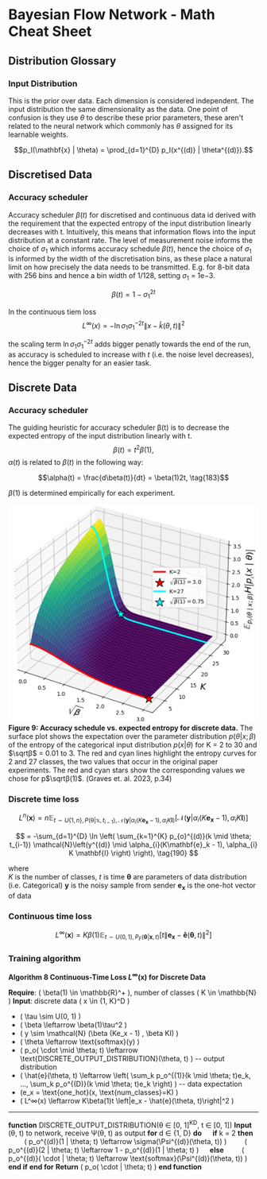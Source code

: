 # Bayesian Flow Network - Math Cheat Sheet

## Distribution Glossary

### Input Distribution
This is the prior over data. Each dimension is considered independent. The input distribution the same dimensionality as the data. One point of confusion is they use $\theta$ to describe these prior parameters, these aren't related to the neural network which commonly has $\theta$ assigned for its learnable weights.

$$p_I(\mathbf{x} | \theta) = \prod_{d=1}^{D} p_I(x^{(d)} | \theta^{(d)}).$$

## Discretised Data

### Accuracy scheduler

Accuracy scheduler $\beta(t)$ for discretised and continuous data id derived with the requirement that the expected entropy of the input distribution linearly decreases with t. Intuitively, this means that information flows into the input distribution at a constant rate.
The level of measurement noise informs the choice of $\sigma_1$ which informs accuracy schedule $\beta(t)$, hence the choice of $\sigma_1$ is informed by the width of the discretisation bins, as these place a natural limit on how precisely the data needs to be transmitted. E.g. for 8-bit data with 256 bins and hence a bin width of 1/128, setting  $\sigma_1$ = 1e−3.

 $$ \beta(t) = 1 - \sigma_1^{2t}$$


In the continuous tiem loss
$$
L^{\infty}(x) = -\ln \sigma_{1} \sigma_{1}^{-2t} \left\| x - \hat{k}(\theta, t) \right\|^2
$$

the scaling term $\ln \sigma_1 \sigma_1^{-2t}$ adds bigger penatly towards the end of the run, as accuracy is scheduled to increase with $t$ (i.e. the noise level decreases), hence the bigger penalty for an easier task.



## Discrete Data

### Accuracy scheduler
The guiding heuristic for accuracy scheduler β(t) is to decrease the expected entropy of the input distribution linearly with t.
$$\beta(t) =  t^2 \beta(1), \tag{182}$$
$\alpha(t)$ is related to $\beta(t)$ in the following way:

$$\alpha(t) = \frac{d\beta(t)}{dt} = \beta(1)2t, \tag{183}$$

$\beta(1)$ is determined empirically for each experiment.

![accuracy](./images/discrete_accuracy_scheduler.png )
**Figure 9: Accuracy schedule vs. expected entropy for discrete data.** The surface plot shows the
expectation over the parameter distribution $p(θ | x; β)$ of the entropy of the categorical input distribution
$p(x | θ)$ for K = 2 to 30 and $\sqrtβ$ = 0.01 to 3. The red and cyan lines highlight the entropy curves for 2 and 27 classes, the two values that occur in the original paper experiments. The red and cyan stars show the corresponding values we chose for p$\sqrtβ(1)$. (Graves et. al. 2023, p.34)


### Discrete time loss


$$
L^n(\mathbf{x}) = n \mathbb{E}_{t\sim U\{1,n\},P(\mathbb{\theta}|\mathbb{x},t_{i-1}), \mathcal{N}\left(\mathbf{y}|\alpha_{i}(K \mathbf{e_x} - 1),\alpha_{i}K\mathbf{I}\right) } \left[ \mathcal{N}\left(\mathbf{y}|\alpha_{i}(K \mathbf{e_x} - 1),\alpha_{i}K\mathbf{I}\right) \right] \tag{189}
$$

$$
= -\sum_{d=1}^{D} \ln \left( \sum_{k=1}^{K} p_{o}^{(d)}(k \mid \theta; t_{i-1}) \mathcal{N}\left(y^{(d)} \mid \alpha_{i}(K\mathbf{e}_k - 1), \alpha_{i} K \mathbf{I} \right) \right),         \tag{190}
$$

where  
$K$ is the number of classes,
$t$ is time
$\mathbf{\theta}$ are parameters of data distribution (i.e. Categorical)
$\mathbf{y}$ is the noisy sample from sender
$\mathbf{e_x}$ is the one-hot vector of data



### Continuous time loss


$$
L^{\infty}(\mathbf{x}) = K\beta(1) \mathbb{E}_{t\sim U(0,1),P_F(\mathbf{\theta}|\mathbf{x},t)} \left[ t\left\| \mathbf{e_x} - \mathbf{\hat{e}}(\mathbf{\theta}, t) \right\|^2 \right] \tag{205}
$$


###  Training algorithm
**Algorithm 8 Continuous-Time Loss $L^\infty(\mathbf{x})$ for Discrete Data**

**Require**: \( \beta(1) \in \mathbb{R}^+ \), number of classes \( K \in \mathbb{N} \)
**Input**: discrete data \( x \in \{1, K\}^D \)

- \( \tau \sim U(0, 1) \)
- \( \beta \leftarrow \beta(1)\tau^2 \)
- \( y \sim \mathcal{N} (\beta (Ke_x - 1) , \beta KI) \)
- \( \theta \leftarrow \text{softmax}(y) \)
- \( p_o( \cdot \mid \theta; t) \leftarrow \text{DISCRETE\_OUTPUT\_DISTRIBUTION}(\theta, t) \)  -- output distribution
- \( \hat{e}(\theta, t) \leftarrow \left( \sum_k p_o^{(1)}(k \mid \theta; t)e_k, ..., \sum_k p_o^{(D)}(k \mid \theta; t)e_k \right) \) -- data expectation
- \(e_x = \text{one\_hot}(x, \text{num\_classes}=K) \)
- \( L^∞(x) \leftarrow K\beta(1)t \left\|e_x - \hat{e}(\theta, t)\right\|^2 \)
----------------------------------------------------------------------
**function** DISCRETE_OUTPUT_DISTRIBUTION(θ ∈ [0, 1]<sup>KD</sup>, t ∈ [0, 1])
**Input** (θ, t) to network, receive Ψ(θ, t) as output
**for** d ∈ {1, D} **do**
  **if** k = 2 **then**
   \( p_o^{(d)}(1 | \theta; t) \leftarrow \sigma(\Psi^{(d)}(\theta, t)) \)
   \( p_o^{(d)}(2 | \theta; t) \leftarrow 1 - p_o^{(d)}(1 | \theta; t) \)
  **else**
   \( p_o^{(d)}( \cdot | \theta; t) \leftarrow \text{softmax}(\Psi^{(d)}(\theta, t)) \)
  **end if**
**end for**
**Return** \( p_o( \cdot | \theta; t) \)
**end function**
